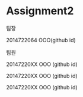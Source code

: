 # Assignment2

팀장

2014722064 OOO(github id)



팀원

20147220XX OOO (github id)

20147220XX OOO (github id)

20147220XX OOO (github id)
